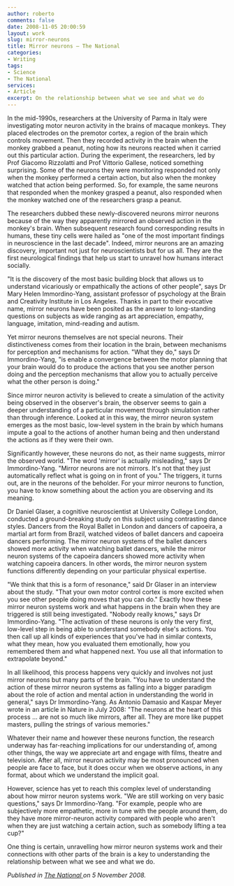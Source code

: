 ```yaml
---
author: roberto
comments: false
date: 2008-11-05 20:00:59
layout: work
slug: mirror-neurons
title: Mirror neurons – The National
categories:
- Writing
tags:
- Science
- The National
services:
- Article
excerpt: On the relationship between what we see and what we do
---
```


<span class="firstcharacter">I</span>n the mid-1990s, researchers at the University of Parma in Italy were investigating motor neuron activity in the brains of macaque monkeys. They placed electrodes on the premotor cortex, a region of the brain which controls movement. Then they recorded activity in the brain when the monkey grabbed a peanut, noting how its neurons reacted when it carried out this particular action. During the experiment, the researchers, led by Prof Giacomo Rizzolatti and Prof Vittorio Gallese, noticed something surprising. Some of the neurons they were monitoring responded not only when the monkey performed a certain action, but also when the monkey watched that action being performed. So, for example, the same neurons that responded when the monkey grasped a peanut, also responded when the monkey watched one of the researchers grasp a peanut.

The researchers dubbed these newly-discovered neurons mirror neurons because of the way they apparently mirrored an observed action in the monkey's brain. When subsequent research found corresponding results in humans, these tiny cells were hailed as "one of the most important findings in neuroscience in the last decade". Indeed, mirror neurons are an amazing discovery, important not just for neuroscientists but for us all. They are the first neurological findings that help us start to unravel how humans interact socially.

"It is the discovery of the most basic building block that allows us to understand vicariously or empathically the actions of other people", says Dr Mary Helen Immordino-Yang, assistant professor of psychology at the Brain and Creativity Institute in Los Angeles. Thanks in part to their evocative name, mirror neurons have been posited as the answer to long-standing questions on subjects as wide ranging as art appreciation, empathy, language, imitation, mind-reading and autism.

Yet mirror neurons themselves are not special neurons. Their distinctiveness comes from their location in the brain, between mechanisms for perception and mechanisms for action. "What they do," says Dr Immordino-Yang, "is enable a convergence between the motor planning that your brain would do to produce the actions that you see another person doing and the perception mechanisms that allow you to actually perceive what the other person is doing."

Since mirror neuron activity is believed to create a simulation of the activity being observed in the observer's brain, the observer seems to gain a deeper understanding of a particular movement through simulation rather than through inference. Looked at in this way, the mirror neuron system emerges as the most basic, low-level system in the brain by which humans impute a goal to the actions of another human being and then understand the actions as if they were their own.

Significantly however, these neurons do not, as their name suggests, mirror the observed world. "The word 'mirror' is actually misleading," says Dr Immordino-Yang. "Mirror neurons are not mirrors. It's not that they just automatically reflect what is going on in front of you." The triggers, it turns out, are in the neurons of the beholder. For your mirror neurons to function, you have to know something about the action you are observing and its meaning.

Dr Daniel Glaser, a cognitive neuroscientist at University College London, conducted a ground-breaking study on this subject using contrasting dance styles. Dancers from the Royal Ballet in London and dancers of capoeira, a martial art form from Brazil, watched videos of ballet dancers and capoeira dancers performing. The mirror neuron systems of the ballet dancers showed more activity when watching ballet dancers, while the mirror neuron systems of the capoeira dancers showed more activity when watching capoeira dancers. In other words, the mirror neuron system functions differently depending on your particular physical expertise.

"We think that this is a form of resonance," said Dr Glaser in an interview about the study. "That your own motor control cortex is more excited when you see other people doing moves that you can do." Exactly how these mirror neuron systems work and what happens in the brain when they are triggered is still being investigated. "Nobody really knows," says Dr Immordino-Yang. "The activation of these neurons is only the very first, low-level step in being able to understand somebody else's actions. You then call up all kinds of experiences that you've had in similar contexts, what they mean, how you evaluated them emotionally, how you remembered them and what happened next. You use all that information to extrapolate beyond."

In all likelihood, this process happens very quickly and involves not just mirror neurons but many parts of the brain. "You have to understand the action of these mirror neuron systems as falling into a bigger paradigm about the role of action and mental action in understanding the world in general," says Dr Immordino-Yang. As Antonio Damasio and Kaspar Meyer wrote in an article in Nature in July 2008: "The neurons at the heart of this process ... are not so much like mirrors, after all. They are more like puppet masters, pulling the strings of various memories."

Whatever their name and however these neurons function, the research underway has far-reaching implications for our understanding of, among other things, the way we appreciate art and engage with films, theatre and television. After all, mirror neuron activity may be most pronounced when people are face to face, but it does occur when we observe actions, in any format, about which we understand the implicit goal.

However, science has yet to reach this complex level of understanding about how mirror neuron systems work. "We are still working on very basic questions," says Dr Immordino-Yang. "For example, people who are subjectively more empathetic, more in tune with the people around them, do they have more mirror-neuron activity compared with people who aren't when they are just watching a certain action, such as somebody lifting a tea cup?"

One thing is certain, unravelling how mirror neuron systems work and their connections with other parts of the brain is a key to understanding the relationship between what we see and what we do.

*Published in [The National ](http://www.thenational.ae/news/uae-news/science/mirror-mirror-in-the-brain?pageCount=0) on 5 November 2008.*
